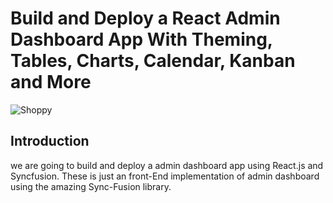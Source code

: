 # Build and Deploy a React Admin Dashboard App With Theming, Tables, Charts, Calendar, Kanban and More
![Shoppy](https://i.ibb.co/W6g39w3/image.png)

## Introduction
we are going to build and deploy a admin dashboard app using React.js and Syncfusion. These is just an front-End implementation of admin dashboard using the amazing Sync-Fusion library.
